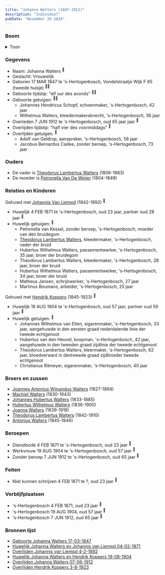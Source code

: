```yaml
---
title: "Johanna Walters (1847-1912)"
description: "Individual"
pubDate: "November 20 2024"
---
```


### Boom
<details><summary>Toon</summary>

![test](https://www.plantuml.com/plantuml/svg/ZPHDR-8m48Rl_XMZzj0JKhvQ4eJOGXUssq-qfUqHESaiyUBOo3P2gEA_xm01sbq4tABnZETvvntdsZfktBIKp8w5cd33IqXvDXuPFLNvZPRQW3DSMJf2vLWXSeHCc4pY-XlBYPj3YMMAngv3rg51xUOJP9zkpIIt5ZuO07IqoT4C2f6D5LhRR9PSg5OBGhPWx0BwgrQMhIlE1WNgN9kfXGU-xEBewvrBQcBFW5luwNbU70ESTyFUPQz3BJv-2vJv0fgDbAVpOQgTazXeWL-7bsuV_DYxWc-ViknuAkMGgtoO6MrjgebgcPx0yys0qkCGBcpjbbhh4QfKswmWqWglZyvGWPGSthY2xmZlAFwWsR4bnDRhTCDkU80jYAfcNdGIsoKyFRzHUfGSO6isPfZdGesM5NvL4Lojq7g45YHmBiMeS7FYrpF2Mx1gdBLQbS4g3Rj0LKa1ElAzX6tQtUc2AyN_TOTIOElnyKcGIu_jNqjfzV-b7HrC7UvUdyWwFzWtbw-amguiUn2qnFcMbaPxmYv5qEwl80Du4ShL7aLMKAOT8Qs_FCuPGQ_ReVfaB-SU_pO5TNzhNnZljMyvxygjC6QLf5rWS_ajgjo8CTphoUIpMtvoqbkA8rf1WTCP6cYNfuaEeFtwWym93ZseBqkRL1LUj5LD4p-YEWfO9MGNODSab_vpVm40)
</details>

### Gegevens
- Naam: Johanna Walters <sup><a href="../s00145/" style="text-decoration:none" title="Geboorte Johanna Walters 17-03-1847">:link:</a></sup>
- Geslacht: Vrouwelijk
- Geboren 17 MAR 1847 te 's-Hertogenbosch, Vondelstraatje Wijk F 65 (tweede huisje) <sup><a href="../s00145/" style="text-decoration:none" title="Geboorte Johanna Walters 17-03-1847">:link:</a><a href="../s00152/" style="text-decoration:none" title="Huwelijk Johanna Walters en Johannis van Liempd 04-02-1871">:link:</a></sup>
- Geboorte tijdstip: "elf uur des avonds" <sup><a href="../s00145/" style="text-decoration:none" title="Geboorte Johanna Walters 17-03-1847">:link:</a><a href="../s00152/" style="text-decoration:none" title="Huwelijk Johanna Walters en Johannis van Liempd 04-02-1871">:link:</a></sup>
- Geboorte getuigen: <sup><a href="../s00145/" style="text-decoration:none" title="Geboorte Johanna Walters 17-03-1847">:link:</a><a href="../s00152/" style="text-decoration:none" title="Huwelijk Johanna Walters en Johannis van Liempd 04-02-1871">:link:</a></sup>
  - Johannes Hendricus Schopf, schoenmaker, \'s-Hertogenbosch, 42 jaar
  - Wilhelmus Walters, kleedermakersknecht, \'s-Hertogenbosch, 36 jaar
- Overleden 7 JUN 1912 te 's-Hertogenbosch, oud 65 jaar jaar <sup><a href="../s00161/" style="text-decoration:none" title="Overlijden Johanna Walters 07-06-1912">:link:</a></sup>
- Overlijden tijdstip: "half vier des voormiddags" <sup><a href="../s00161/" style="text-decoration:none" title="Overlijden Johanna Walters 07-06-1912">:link:</a></sup>
- Overlijden getuigen: <sup><a href="../s00161/" style="text-decoration:none" title="Overlijden Johanna Walters 07-06-1912">:link:</a></sup>
  - Adolf van Geldrop, aanspreker, \'s-Hertogenbosch, 58 jaar
  - Jacobus Bernardus Cadee, zonder beroep, \'s-Hertogenbosch, 73 jaar

### Ouders
- De vader is [Theodorus Lambertus Walters](../i00088/) (1806-1883)
- De moeder is [Petronella Van De Weijer](../i00089/) (1804-1849)

### Relaties en Kinderen

Gehuwd met [Johannis Van Liempd](../i00115/) (1842-1892) <sup><a href="../s00152/" style="text-decoration:none" title="Huwelijk Johanna Walters en Johannis van Liempd 04-02-1871">:link:</a></sup>
- Huwelijk 4 FEB 1871 te 's-Hertogenbosch, oud 23 jaar, partner oud 28 jaar <sup><a href="../s00152/" style="text-decoration:none" title="Huwelijk Johanna Walters en Johannis van Liempd 04-02-1871">:link:</a></sup>
- Huwelijk getuigen:  <sup><a href="../s00152/" style="text-decoration:none" title="Huwelijk Johanna Walters en Johannis van Liempd 04-02-1871">:link:</a></sup>
  - Petronella van Kessel, zonder beroep, \'s-Hertogenbosch, moeder van den bruidegom
  - [Theodorus Lambertus Walters](../i00088/), kleedermaker, \'s-Hertogenbosch, vader der bruid
  - Hubertus Wilhelmus Walters, passementwerker, \'s-Hertogenbosch, 35 jaar, broer der bruidegom
  - Theodorus Lambertus Walters, kleedermaker, \'s-Hertogenbosch, 28 jaar, broer der bruid
  - Hubertus Wilhelmus Walters, passementwerker, \'s-Hertogenbosch, 34 jaar, broer der bruid
  - Matheus Jansen, schrijnwerker, \'s-Hertogenbosch, 27 jaar
  - Martinus Boumans, arbeider, \'s-Hertogenbosch, 25 jaar

Gehuwd met [Hendrik Koppers](../i00119/) (1845-1923) <sup><a href="../s00159/" style="text-decoration:none" title="Huwelijk Johanna Walters en Hendrik Koppers 19-08-1904">:link:</a></sup>
- Huwelijk 19 AUG 1904 te 's-Hertogenbosch, oud 57 jaar, partner oud 59 jaar <sup><a href="../s00159/" style="text-decoration:none" title="Huwelijk Johanna Walters en Hendrik Koppers 19-08-1904">:link:</a></sup>
- Huwelijk getuigen:  <sup><a href="../s00159/" style="text-decoration:none" title="Huwelijk Johanna Walters en Hendrik Koppers 19-08-1904">:link:</a></sup>
  - Johannes Wilhelmus van Elten, sigarenmaker, \'s-Hertogenbosch, 33 jaar, aangehuwde in den eersten graad nederdalende linie der tweede echtgenoot
  - Hubertus van den Heuvel, koopman, \'s-Hertogenbosch, 42 jaar, aangehuwde in den tweeden graad zijdlinie der tweede echtgenoot
  - Theodorus Lambertus Walters, kleermaker, \'s-Hertogenbosch, 62 jaar, bloedverwant in dentweede graad zijdlinieder tweede echtgenoot
  - Christianus Ritmeyer, sigarenmaker, \'s-Hertogenbosch, 40 jaar

### Broers en zussen
- [Joannes Antonius Wijnandus Walters](../i00103/) (1827-1894)
- [Machiel Walters](../i00104/) (1830-1843)
- [Johannes Hubertus Walters](../i00079/) (1833-1885)
- [Hubertus Wilhelmus Walters](../i00105/) (1836-1900)
- [Joanna Walters](../i00106/) (1839-1918)
- [Theodorus Lambertus Walters](../i00107/) (1842-1910)
- [Antonius Walters](../i00108/) (1845-1846)

### Beroepen
- Dienstbode 4 FEB 1871 te 's-Hertogenbosch, oud 23 jaar <sup><a href="../s00152/" style="text-decoration:none" title="Huwelijk Johanna Walters en Johannis van Liempd 04-02-1871">:link:</a></sup>
- Werkvrouw 19 AUG 1904 te 's-Hertogenbosch, oud 57 jaar <sup><a href="../s00159/" style="text-decoration:none" title="Huwelijk Johanna Walters en Hendrik Koppers 19-08-1904">:link:</a></sup>
- Zonder beroep 7 JUN 1912 te 's-Hertogenbosch, oud 65 jaar <sup><a href="../s00161/" style="text-decoration:none" title="Overlijden Johanna Walters 07-06-1912">:link:</a></sup>

### Feiten
- Niet kunnen schrijven 4 FEB 1871 te ?, oud 23 jaar <sup><a href="../s00152/" style="text-decoration:none" title="Huwelijk Johanna Walters en Johannis van Liempd 04-02-1871">:link:</a></sup>

### Verblijfplaatsen
- 's-Hertogenbosch  4 FEB 1871, oud 23 jaar  <sup><a href="../s00152/" style="text-decoration:none" title="Huwelijk Johanna Walters en Johannis van Liempd 04-02-1871">:link:</a></sup>
- 's-Hertogenbosch  19 AUG 1904, oud 57 jaar  <sup><a href="../s00159/" style="text-decoration:none" title="Huwelijk Johanna Walters en Hendrik Koppers 19-08-1904">:link:</a></sup>
- 's-Hertogenbosch  7 JUN 1912, oud 65 jaar  <sup><a href="../s00161/" style="text-decoration:none" title="Overlijden Johanna Walters 07-06-1912">:link:</a></sup>

### Bronnen lijst
- [Geboorte Johanna Walters 17-03-1847](../s00145/)
- [Huwelijk Johanna Walters en Johannis van Liempd 04-02-1871](../s00152/)
- [Overlijden Johannis van Liempd 4-2-1892](../s00225/)
- [Huwelijk Johanna Walters en Hendrik Koppers 19-08-1904](../s00159/)
- [Overlijden Johanna Walters 07-06-1912](../s00161/)
- [Overlijden Hendrik Koppers 3-8-1923](../s00227/)
